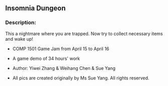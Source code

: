 ## Insomnia Dungeon

### Description:
This a nightmare where you are trapped. Now try to collect necessary items and wake up!

* COMP 1501 Game Jam from April 15 to April 16

* A game demo of 34 hours' work 

* Author: Yiwei Zhang & Weihang Chen & Sue Yang

* All pics are created originally by Ms Sue Yang. All rights reserved.
